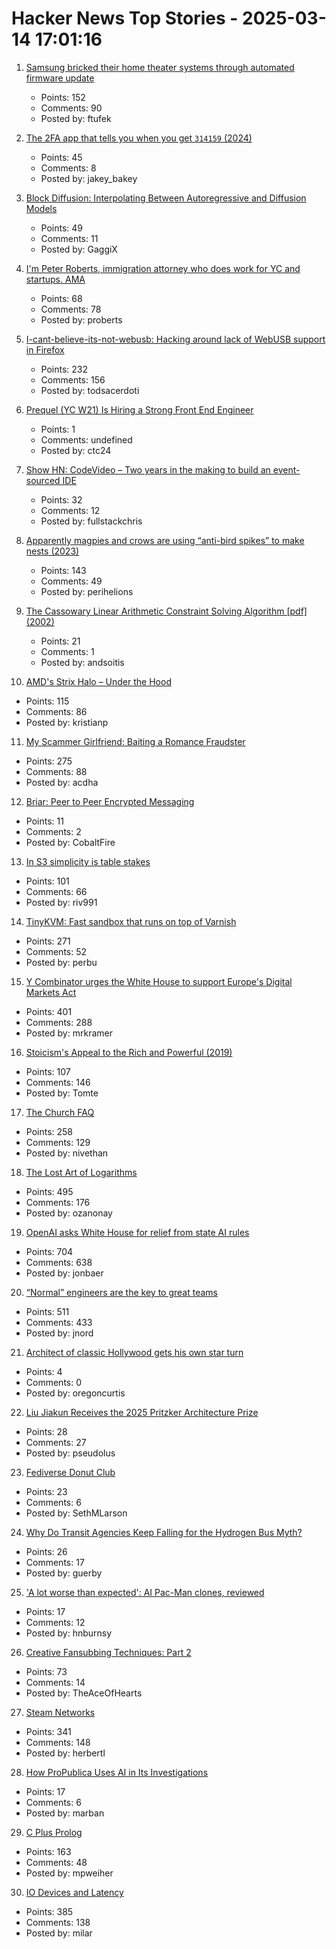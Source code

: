 # Hacker News Top Stories - 2025-03-14 17:01:16

1. [Samsung bricked their home theater systems through automated firmware update](https://us.community.samsung.com/t5/Home-Theater/Samsung-Q990D-unresponsive-after-1020-firmware-update/td-p/3168571)
   - Points: 152
   - Comments: 90
   - Posted by: ftufek

2. [The 2FA app that tells you when you get `314159` (2024)](https://blog.jacobstechtavern.com/p/building-a-2fa-app-that-detects-patterns)
   - Points: 45
   - Comments: 8
   - Posted by: jakey_bakey

3. [Block Diffusion: Interpolating Between Autoregressive and Diffusion Models](https://arxiv.org/abs/2503.09573)
   - Points: 49
   - Comments: 11
   - Posted by: GaggiX

4. [I'm Peter Roberts, immigration attorney who does work for YC and startups. AMA](undefined)
   - Points: 68
   - Comments: 78
   - Posted by: proberts

5. [I-cant-believe-its-not-webusb: Hacking around lack of WebUSB support in Firefox](https://github.com/ArcaneNibble/i-cant-believe-its-not-webusb)
   - Points: 232
   - Comments: 156
   - Posted by: todsacerdoti

6. [Prequel (YC W21) Is Hiring a Strong Front End Engineer](https://www.ycombinator.com/companies/prequel/jobs/wdjx5KE-frontend-software-engineer)
   - Points: 1
   - Comments: undefined
   - Posted by: ctc24

7. [Show HN: CodeVideo – Two years in the making to build an event-sourced IDE](https://studio.codevideo.io)
   - Points: 32
   - Comments: 12
   - Posted by: fullstackchris

8. [Apparently magpies and crows are using “anti-bird spikes” to make nests (2023)](https://www.audubon.org/magazine/apparently-magpies-and-crows-are-using-anti-bird-spikes-make-their-nests)
   - Points: 143
   - Comments: 49
   - Posted by: perihelions

9. [The Cassowary Linear Arithmetic Constraint Solving Algorithm [pdf] (2002)](https://constraints.cs.washington.edu/solvers/cassowary-tochi.pdf)
   - Points: 21
   - Comments: 1
   - Posted by: andsoitis

10. [AMD's Strix Halo – Under the Hood](https://chipsandcheese.com/p/amds-strix-halo-under-the-hood)
   - Points: 115
   - Comments: 86
   - Posted by: kristianp

11. [My Scammer Girlfriend: Baiting a Romance Fraudster](https://www.bentasker.co.uk/posts/blog/security/seducing-a-romance-scammer.html)
   - Points: 275
   - Comments: 88
   - Posted by: acdha

12. [Briar: Peer to Peer Encrypted Messaging](https://briarproject.org/how-it-works/)
   - Points: 11
   - Comments: 2
   - Posted by: CobaltFire

13. [In S3 simplicity is table stakes](https://www.allthingsdistributed.com/2025/03/in-s3-simplicity-is-table-stakes.html)
   - Points: 101
   - Comments: 66
   - Posted by: riv991

14. [TinyKVM: Fast sandbox that runs on top of Varnish](https://info.varnish-software.com/blog/tinykvm-the-fastest-sandbox)
   - Points: 271
   - Comments: 52
   - Posted by: perbu

15. [Y Combinator urges the White House to support Europe's Digital Markets Act](https://techcrunch.com/2025/03/13/y-combinator-urges-the-white-house-to-support-europes-digital-markets-act/)
   - Points: 401
   - Comments: 288
   - Posted by: mrkramer

16. [Stoicism's Appeal to the Rich and Powerful (2019)](https://www.exurbe.com/stoicisms-appeal-to-the-rich-and-powerful/)
   - Points: 107
   - Comments: 146
   - Posted by: Tomte

17. [The Church FAQ](https://whatever.scalzi.com/2025/03/13/the-church-faq/)
   - Points: 258
   - Comments: 129
   - Posted by: nivethan

18. [The Lost Art of Logarithms](https://www.lostartoflogarithms.com/)
   - Points: 495
   - Comments: 176
   - Posted by: ozanonay

19. [OpenAI asks White House for relief from state AI rules](https://finance.yahoo.com/news/openai-asks-white-house-relief-100000706.html)
   - Points: 704
   - Comments: 638
   - Posted by: jonbaer

20. [“Normal” engineers are the key to great teams](https://spectrum.ieee.org/10x-engineer)
   - Points: 511
   - Comments: 433
   - Posted by: jnord

21. [Architect of classic Hollywood gets his own star turn](https://www.latimes.com/business/real-estate/story/2020-02-06/architect-paul-williams-documentary)
   - Points: 4
   - Comments: 0
   - Posted by: oregoncurtis

22. [Liu Jiakun Receives the 2025 Pritzker Architecture Prize](https://www.pritzkerprize.com/laureates/liu-jiakun)
   - Points: 28
   - Comments: 27
   - Posted by: pseudolus

23. [Fediverse Donut Club](https://sethmlarson.dev/fedi-donut-friday)
   - Points: 23
   - Comments: 6
   - Posted by: SethMLarson

24. [Why Do Transit Agencies Keep Falling for the Hydrogen Bus Myth?](https://cleantechnica.com/2025/03/13/why-do-transit-agencies-keep-falling-for-the-hydrogen-bus-myth/)
   - Points: 26
   - Comments: 17
   - Posted by: guerby

25. ['A lot worse than expected': AI Pac-Man clones, reviewed](https://www.theguardian.com/games/2025/mar/11/ai-pac-man-clones-reviewed-grok)
   - Points: 17
   - Comments: 12
   - Posted by: hnburnsy

26. [Creative Fansubbing Techniques: Part 2](https://www.md-subs.com/blog/creative-fansubbing-techniques-2)
   - Points: 73
   - Comments: 14
   - Posted by: TheAceOfHearts

27. [Steam Networks](https://worksinprogress.co/issue/steam-networks/)
   - Points: 341
   - Comments: 148
   - Posted by: herbertl

28. [How ProPublica Uses AI in Its Investigations](https://www.propublica.org/article/using-ai-responsibly-for-reporting)
   - Points: 17
   - Comments: 6
   - Posted by: marban

29. [C Plus Prolog](https://github.com/needleful/c_plus_prolog)
   - Points: 163
   - Comments: 48
   - Posted by: mpweiher

30. [IO Devices and Latency](https://planetscale.com/blog/io-devices-and-latency)
   - Points: 385
   - Comments: 138
   - Posted by: milar

